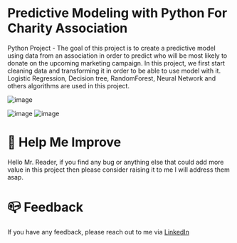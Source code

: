 # Predictive Modeling with Python For Charity Association
Python Project - The goal of this project is to create a predictive model using data from an association in order to predict who will be most likely to donate on the upcoming marketing campaign. 
In this project, we first start cleaning data and transforming it in order to be able to use model with it. Logistic Regression, Decision tree, RandomForest, Neural Network and others algorithms are used in this project.

![image](https://user-images.githubusercontent.com/115185834/210104653-4cea4742-4b74-4a8f-8a7f-ee715ba69d8d.png)

![image](https://user-images.githubusercontent.com/115185834/210104682-6580bdd6-1db3-4158-8c33-e0ec61cca079.png)
![image](https://user-images.githubusercontent.com/115185834/210104698-8686e7ba-c3b6-4e38-a7c9-56d6ea8a2dd2.png)

# :tada: Help Me Improve

Hello Mr. Reader, if you find any bug or anything else that could add more value in this project then please consider raising it to me I will address them asap.

# :mailbox_closed: Feedback

If you have any feedback, please reach out to me via [LinkedIn](https://www.linkedin.com/in/arunkkumar-karthikeyan/)
